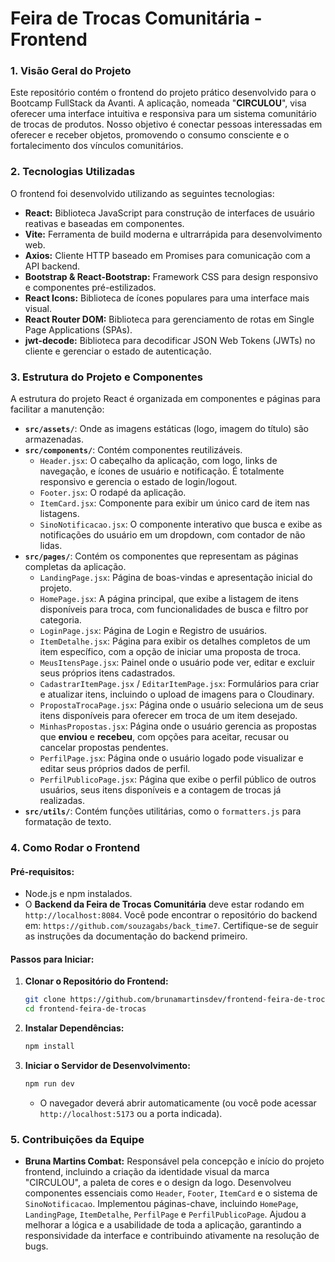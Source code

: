 # Feira de Trocas Comunitária - Frontend

### **1. Visão Geral do Projeto**

Este repositório contém o frontend do projeto prático desenvolvido para o Bootcamp FullStack da Avanti. A aplicação, nomeada "**CIRCULOU**", visa oferecer uma interface intuitiva e responsiva para um sistema comunitário de trocas de produtos. Nosso objetivo é conectar pessoas interessadas em oferecer e receber objetos, promovendo o consumo consciente e o fortalecimento dos vínculos comunitários.

### **2. Tecnologias Utilizadas**

O frontend foi desenvolvido utilizando as seguintes tecnologias:

* **React:** Biblioteca JavaScript para construção de interfaces de usuário reativas e baseadas em componentes.
* **Vite:** Ferramenta de build moderna e ultrarrápida para desenvolvimento web.
* **Axios:** Cliente HTTP baseado em Promises para comunicação com a API backend.
* **Bootstrap & React-Bootstrap:** Framework CSS para design responsivo e componentes pré-estilizados.
* **React Icons:** Biblioteca de ícones populares para uma interface mais visual.
* **React Router DOM:** Biblioteca para gerenciamento de rotas em Single Page Applications (SPAs).
* **jwt-decode:** Biblioteca para decodificar JSON Web Tokens (JWTs) no cliente e gerenciar o estado de autenticação.

### **3. Estrutura do Projeto e Componentes**

A estrutura do projeto React é organizada em componentes e páginas para facilitar a manutenção:

* **`src/assets/`**: Onde as imagens estáticas (logo, imagem do título) são armazenadas.
* **`src/components/`**: Contém componentes reutilizáveis.
    * `Header.jsx`: O cabeçalho da aplicação, com logo, links de navegação, e ícones de usuário e notificação. É totalmente responsivo e gerencia o estado de login/logout.
    * `Footer.jsx`: O rodapé da aplicação.
    * `ItemCard.jsx`: Componente para exibir um único card de item nas listagens.
    * `SinoNotificacao.jsx`: O componente interativo que busca e exibe as notificações do usuário em um dropdown, com contador de não lidas.
* **`src/pages/`**: Contém os componentes que representam as páginas completas da aplicação.
    * `LandingPage.jsx`: Página de boas-vindas e apresentação inicial do projeto.
    * `HomePage.jsx`: A página principal, que exibe a listagem de itens disponíveis para troca, com funcionalidades de busca e filtro por categoria.
    * `LoginPage.jsx`: Página de Login e Registro de usuários.
    * `ItemDetalhe.jsx`: Página para exibir os detalhes completos de um item específico, com a opção de iniciar uma proposta de troca.
    * `MeusItensPage.jsx`: Painel onde o usuário pode ver, editar e excluir seus próprios itens cadastrados.
    * `CadastrarItemPage.jsx` / `EditarItemPage.jsx`: Formulários para criar e atualizar itens, incluindo o upload de imagens para o Cloudinary.
    * `PropostaTrocaPage.jsx`: Página onde o usuário seleciona um de seus itens disponíveis para oferecer em troca de um item desejado.
    * `MinhasPropostas.jsx`: Página onde o usuário gerencia as propostas que **enviou** e **recebeu**, com opções para aceitar, recusar ou cancelar propostas pendentes.
    * `PerfilPage.jsx`: Página onde o usuário logado pode visualizar e editar seus próprios dados de perfil.
    * `PerfilPublicoPage.jsx`: Página que exibe o perfil público de outros usuários, seus itens disponíveis e a contagem de trocas já realizadas.
* **`src/utils/`**: Contém funções utilitárias, como o `formatters.js` para formatação de texto.

### **4. Como Rodar o Frontend**

#### Pré-requisitos:

* Node.js e npm  instalados.
* O **Backend da Feira de Trocas Comunitária** deve estar rodando em `http://localhost:8084`. Você pode encontrar o repositório do backend em: `https://github.com/souzagabs/back_time7`. Certifique-se de seguir as instruções da documentação do backend primeiro.

#### Passos para Iniciar:

1.  **Clonar o Repositório do Frontend:**
    ```bash
    git clone https://github.com/brunamartinsdev/frontend-feira-de-trocas
    cd frontend-feira-de-trocas
    ```
2.  **Instalar Dependências:**
    ```bash
    npm install
    ```
3.  **Iniciar o Servidor de Desenvolvimento:**
    ```bash
    npm run dev
    ```
    * O navegador deverá abrir automaticamente (ou você pode acessar `http://localhost:5173` ou a porta indicada).

### **5. Contribuições da Equipe**

* **Bruna Martins Combat:** Responsável pela concepção e início do projeto frontend, incluindo a criação da identidade visual da marca "CIRCULOU", a paleta de cores e o design da logo. Desenvolveu componentes essenciais como `Header`, `Footer`, `ItemCard` e o sistema de `SinoNotificacao`. Implementou páginas-chave, incluindo `HomePage`, `LandingPage`, `ItemDetalhe`, `PerfilPage` e `PerfilPublicoPage`. Ajudou a melhorar a lógica e a usabilidade de toda a aplicação, garantindo a responsividade da interface e contribuindo ativamente na resolução de bugs.

